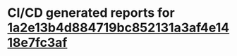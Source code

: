 # CI/CD generated reports for [1a2e13b4d884719bc852131a3af4e1418e7fc3af](https://github.com/hydephp/develop/commit/1a2e13b4d884719bc852131a3af4e1418e7fc3af)
